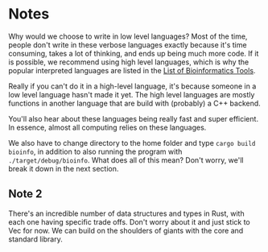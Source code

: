 # Notes
Why would we choose to write in low level languages? Most of the time, people don't write in these verbose languages exactly because it's time consuming, takes a lot of thinking, and ends up being much more code. If it is possible, we recommend using high level languages, which is why the popular interpreted languages are listed in the [List of Bioinformatics Tools](./7_List_Of_Bioinformatics_Tools.md).

Really if you can't do it in a high-level language, it's because someone in a low level language hasn't made it yet. The high level languages are mostly functions in another language that are build with (probably) a C++ backend.

You'll also hear about these languages being really fast and super efficient. In essence, almost all computing relies on these languages.
<!-- 
<a href="./7_List_Of_Bioinformatics_Tools.md" target="_blank">List of Bioinformatics Tools</a> -->
We also have to change directory to the home folder and type `cargo build bioinfo`, in addition to also running the program with `./target/debug/bioinfo`. What does all of this mean? Don't worry, we'll break it down in the next section.
## Note 2
There's an incredible number of data structures and types in Rust, with each one having specific trade offs. Don't worry about it and just stick to Vec<u8> for now. We can build on the shoulders of giants with the core and standard library.
